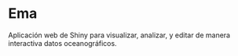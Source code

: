 Ema
===

Aplicación web de Shiny para visualizar, analizar, y editar de manera interactiva datos oceanográficos.
